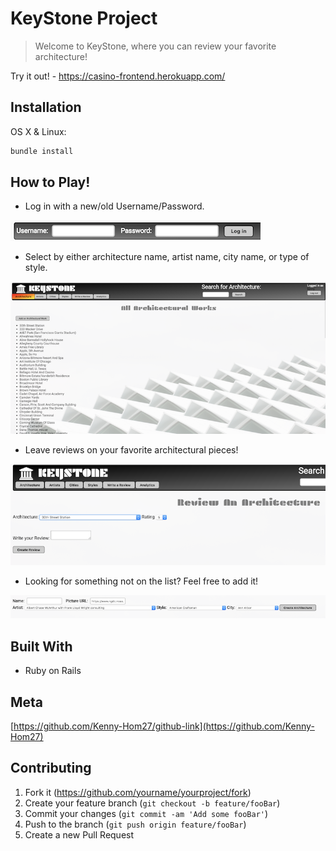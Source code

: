 # KeyStone Project
>Welcome to KeyStone, where you can review your favorite architecture!

Try it out! - https://casino-frontend.herokuapp.com/

## Installation

OS X & Linux:

```sh
bundle install
```

## How to Play!

- Log in with a new/old Username/Password.

![login-image][login-image]

- Select by either architecture name, artist name, city name, or type of style.

![select-image][select-image]

- Leave reviews on your favorite architectural pieces!

![review-image][review-image]

- Looking for something not on the list? Feel free to add it!

![create-image][create-image]

## Built With

- Ruby on Rails

## Meta

[https://github.com/Kenny-Hom27/github-link](https://github.com/Kenny-Hom27)

## Contributing

1. Fork it (<https://github.com/yourname/yourproject/fork>)
2. Create your feature branch (`git checkout -b feature/fooBar`)
3. Commit your changes (`git commit -am 'Add some fooBar'`)
4. Push to the branch (`git push origin feature/fooBar`)
5. Create a new Pull Request

<!-- Markdown link & img dfn's -->
[login-image]: ./screenshots/login.png
[select-image]: ./screenshots/select.png
[review-image]: ./screenshots/review.png
[create-image]: ./screenshots/create.png

